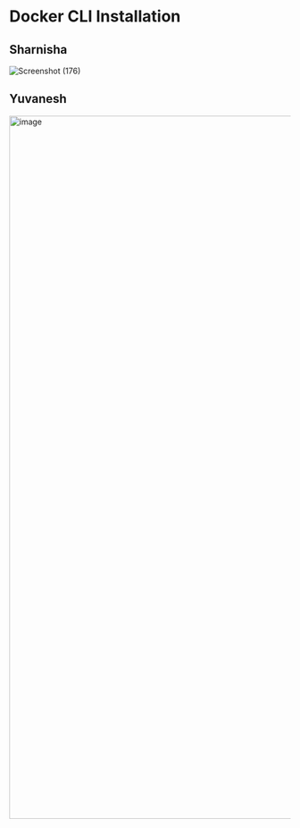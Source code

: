 # Docker CLI Installation
## Sharnisha
![Screenshot (176)](https://user-images.githubusercontent.com/96543706/202866838-0c2acfc8-2f6b-41b4-b8cc-b8a162013f3e.png)

## Yuvanesh
<img width="1258" alt="image" src="https://user-images.githubusercontent.com/71515520/201934207-9a248174-2e6a-4e8e-b407-51fd23ac4dd8.png">
